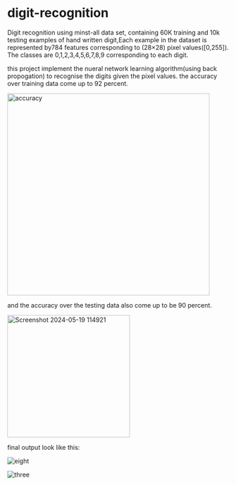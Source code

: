 # digit-recognition
Digit recognition using minst-all data set,
containing 60K training and 10k testing examples of hand written digit,Each example in the dataset is represented by784 features corresponding to
(28×28) pixel values([0,255]).
The classes are 0,1,2,3,4,5,6,7,8,9 corresponding to each digit.

this project implement the nueral network learning algorithm(using back propogation) to recognise the digits given the pixel values.
the accuracy over training data come up to 92 percent.

<img width="459" alt="accuracy" src="https://github.com/sni-gdh/digit-prediction/assets/142516514/acf9631e-222b-4ec6-b81a-9707805cb024">

and the accuracy over the testing data also come up to be 90 percent.

<img width="278" alt="Screenshot 2024-05-19 114921" src="https://github.com/sni-gdh/digit-prediction/assets/142516514/53fa45d8-f28a-4656-a2ff-6714d99418bf">

final output look like this: 

![eight](https://github.com/sni-gdh/digit-prediction/assets/142516514/aac7c764-1180-43a2-9879-178766c0b920)



![three](https://github.com/sni-gdh/digit-prediction/assets/142516514/d6543e11-0e85-4ff5-821b-d84012f07731)
